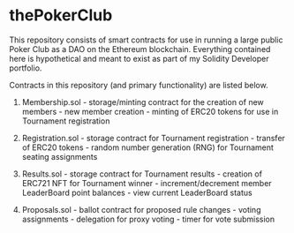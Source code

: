 # thePokerClub
This repository consists of smart contracts for use in running a large public Poker Club as a DAO on the Ethereum blockchain. 
Everything contained here is hypothetical and meant to exist as part of my Solidity Developer portfolio.

Contracts in this repository (and primary functionality) are listed below.

1. Membership.sol - storage/minting contract for the creation of new members
         - new member creation
         - minting of ERC20 tokens for use in Tournament registration  
             
2. Registration.sol - storage contract for Tournament registration
         - transfer of ERC20 tokens 
         - random number generation (RNG) for Tournament seating assignments
         
3. Results.sol - storage contract for Tournament results
         - creation of ERC721 NFT for Tournament winner
         - increment/decrement member LeaderBoard point balances
         - view current LeaderBoard status   
         
4. Proposals.sol - ballot contract for proposed rule changes
         - voting assignments
         - delegation for proxy voting
         - timer for vote submission

